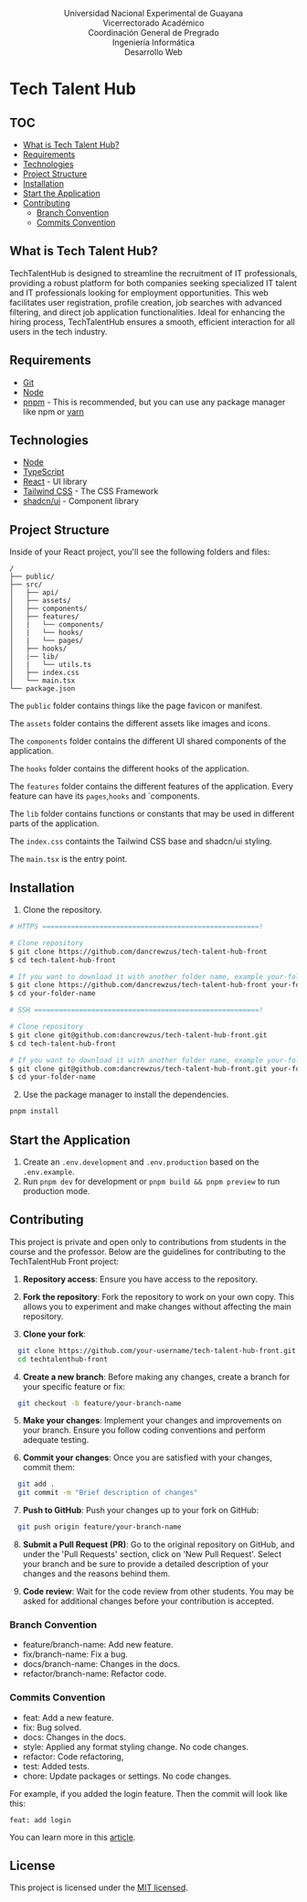 <p align="center">
  Universidad Nacional Experimental de Guayana<br>
  Vicerrectorado Académico<br>
  Coordinación General de Pregrado<br>
  Ingeniería Informática<br>
  Desarrollo Web
</p>

# Tech Talent Hub

## TOC

- [What is Tech Talent Hub?](#what-is)
- [Requirements](#requirements)
- [Technologies](#technologies)
- [Project Structure](#project-structure)
- [Installation](#installation)
- [Start the Application](#start-the-application)
- [Contributing](#contributing)
  - [Branch Convention](#branch-convention)
  - [Commits Convention](#commits-convention)

<a href="what-is"></a>

## What is Tech Talent Hub?

TechTalentHub is designed to streamline the recruitment of IT professionals, providing a robust platform for both companies seeking specialized IT talent and IT professionals looking for employment opportunities. This web facilitates user registration, profile creation, job searches with advanced filtering, and direct job application functionalities. Ideal for enhancing the hiring process, TechTalentHub ensures a smooth, efficient interaction for all users in the tech industry.

<a href="requirements"></a>

## Requirements

- [Git](https://git-scm.com/downloads)
- [Node](https://nodejs.org/en/download)
- [pnpm](https://pnpm.io/es/installation) - This is recommended, but you can use any package manager like npm or [yarn](https://yarnpkg.com/)

<a href="technologies"></a>

## Technologies

- [Node](https://nodejs.org/en/download)
- [TypeScript](https://www.typescriptlang.org/)
- [React](https://es.react.dev/) - UI library
- [Tailwind CSS](https://tailwindcss.com/) - The CSS Framework
- [shadcn/ui](https://ui.shadcn.com/) - Component library

<a href="project-structure"></a>

## Project Structure

Inside of your React project, you'll see the following folders and files:

```text
/
├── public/
├── src/
│   ├── api/
│   ├── assets/
│   ├── components/
│   ├── features/
│   |   └── components/
│   |   └── hooks/
│   |   └── pages/
│   ├── hooks/
│   |── lib/
│   |   └── utils.ts
│   ├── index.css
│   └── main.tsx
└── package.json
```

The `public` folder contains things like the page favicon or manifest.

The `assets` folder contains the different assets like images and icons.

The `components` folder contains the different UI shared components of the application.

The `hooks` folder contains the different hooks of the application.

The `features` folder contains the different features of the application. Every feature can have its `pages`,`hooks` and `components.

The `lib` folder contains functions or constants that may be used in different parts of the application.

The `index.css` containts the Tailwind CSS base and shadcn/ui styling.

The `main.tsx` is the entry point.

<a href="installation"></a>

## Installation

1. Clone the repository.

```bash
# HTTPS =====================================================!

# Clone repository
$ git clone https://github.com/dancrewzus/tech-talent-hub-front
$ cd tech-talent-hub-front

# If you want to download it with another folder name, example your-folder-name
$ git clone https://github.com/dancrewzus/tech-talent-hub-front your-folder-name
$ cd your-folder-name

# SSH =======================================================!

# Clone repository
$ git clone git@github.com:dancrewzus/tech-talent-hub-front.git
$ cd tech-talent-hub-front

# If you want to download it with another folder name, example your-folder-name
$ git clone git@github.com:dancrewzus/tech-talent-hub-front.git your-folder-name
$ cd your-folder-name
```

2. Use the package manager to install the dependencies.

```bash
pnpm install
```

<a href="start"></a>

## Start the Application

1. Create an `.env.development` and `.env.production` based on the `.env.example`.
2. Run `pnpm dev` for development or `pnpm build && pnpm preview` to run production mode.

<a href="contributing"></a>

## Contributing

This project is private and open only to contributions from students in the course and the professor. Below are the guidelines for contributing to the TechTalentHub Front project:

1. **Repository access**: Ensure you have access to the repository.

2. **Fork the repository**: Fork the repository to work on your own copy. This allows you to experiment and make changes without affecting the main repository.

3. **Clone your fork**:

```bash
  git clone https://github.com/your-username/tech-talent-hub-front.git
  cd techtalenthub-front
```

4. **Create a new branch**: Before making any changes, create a branch for your specific feature or fix:

```bash
  git checkout -b feature/your-branch-name
```

5. **Make your changes**: Implement your changes and improvements on your branch. Ensure you follow coding conventions and perform adequate testing.

6. **Commit your changes**: Once you are satisfied with your changes, commit them:

```bash
  git add .
  git commit -m "Brief description of changes"
```

7. **Push to GitHub**: Push your changes up to your fork on GitHub:

```bash
  git push origin feature/your-branch-name
```

8. **Submit a Pull Request (PR)**: Go to the original repository on GitHub, and under the 'Pull Requests' section, click on 'New Pull Request'. Select your branch and be sure to provide a detailed description of your changes and the reasons behind them.

9. **Code review**: Wait for the code review from other students. You may be asked for additional changes before your contribution is accepted.

<a href="branch-convention"></a>

### Branch Convention

- feature/branch-name: Add new feature.
- fix/branch-name: Fix a bug.
- docs/branch-name: Changes in the docs.
- refactor/branch-name: Refactor code.

<a href="commits-convention"></a>

### Commits Convention

- feat: Add a new feature.
- fix: Bug solved.
- docs: Changes in the docs.
- style: Applied any format styling change. No code changes.
- refactor: Code refactoring,
- test: Added tests.
- chore: Update packages or settings. No code changes.

For example, if you added the login feature. Then the commit will look like this:

```git
feat: add login
```

You can learn more in this [article](https://codigofacilito.com/articulos/buenas-practicas-en-commits-de-git).

<a href="commits-convention"></a>

## License

This project is licensed under the [MIT licensed](LICENSE).
